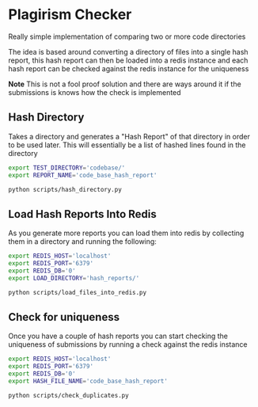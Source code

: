 # Plagirism Checker

Really simple implementation of comparing two or more code directories

The idea is based around converting a directory of files into a single hash report, this hash report
can then be loaded into a redis instance and each hash report can be checked against the redis instance for the uniqueness


**Note** This is not a fool proof solution and there are ways around it if the submissions is knows how the check is implemented

## Hash Directory

Takes a directory and generates a "Hash Report" of that directory in order to be used later. This will essentially be a list of hashed lines found in the directory

``` bash
export TEST_DIRECTORY='codebase/'
export REPORT_NAME='code_base_hash_report'

python scripts/hash_directory.py
```

## Load Hash Reports Into Redis

As you generate more reports you can load them into redis by collecting them in a directory and running the following:

``` bash
export REDIS_HOST='localhost'
export REDIS_PORT='6379'
export REDIS_DB='0'
export LOAD_DIRECTORY='hash_reports/'

python scripts/load_files_into_redis.py
```

## Check for uniqueness

Once you have a couple of hash reports you can start checking the uniqueness of submissions by running a check against the redis instance

``` bash
export REDIS_HOST='localhost'
export REDIS_PORT='6379'
export REDIS_DB='0'
export HASH_FILE_NAME='code_base_hash_report'

python scripts/check_duplicates.py
```


